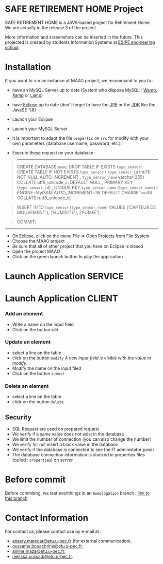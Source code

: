# SAFE RETIREMENT HOME Project
 SAFE RETIREMENT HOME is a JAVA-based project for Retirement Home. 
 We are actually in the release 3 of the project 

More information and screenshots can be inserted in the future.
This projected is created by students Information Systems at <a href="http://esipe.u-pec.fr/accueil-fr/accueil-esipe-creteil-805697.kjsp">ESIPE engineering school</a>.

# Installation
If you want to run an instance of MAAO project, we recommand to you to :

- have an MySQL Server up to date (System who dispose MySQL : <a href="http://www.wampserver.com/#download-wrapper">Wamp</a>, <a href="https://www.apachefriends.org/fr/download.html">Xamp</a>  or <a href="https://doc.ubuntu-fr.org/lamp">Lamp</a>)
- have <a href="https://www.eclipse.org/downloads/">Eclipse</a> up to date (don't forget to have the <a href="https://www.java.com/fr/download/">JRE</a> or the <a href="https://www.oracle.com/technetwork/java/javase/downloads/jdk8-downloads-2133151.html">JDK</a> like the JavaSE-1.8)

- Launch your Eclipse
- Launch your MySQL Server
- It is important to adapt the file `propertis` on `src` for modify with your own parameters (database username, password, etc.). 
- Execute these request on your database :

> --------------
> CREATE DATABASE `maao`;
> DROP TABLE IF EXISTS `type_sensor`;
> CREATE TABLE IF NOT EXISTS `type_sensor` (
>`type_sensor_id` 		int(11) 		NOT NULL 				AUTO_INCREMENT	,
>`type_sensor_name` 	varchar(255) 	COLLATE utf8_unicode_ci DEFAULT NULL	,
> PRIMARY KEY (`type_sensor_id`)													,
> UNIQUE KEY `type_sensor_name` (`type_sensor_name`)
> ) 
> ENGINE=MyISAM 
> AUTO_INCREMENT=36 
> DEFAULT 
> CHARSET=utf8 
> COLLATE=utf8_unicode_ci;

> INSERT INTO `type_sensor` (`type_sensor_name`) VALUES
> ('CAPTEUR DE MOUVEMENT'),
> ('HUMIDITE'),
> ('FUMEE');

> COMMIT;

--------------

- On Eclipse, click on the menu File => Open Projects from File System
- Choose the MAAO project
- Be sure that all of other project that you have on Eclipse is closed
- Open the project MAAO
- Click on the green launch button to play the application


# Launch Application SERVICE
###

# Launch Application CLIENT
###

### Add an element
- Write a name on the input field
- Click on the button `add`

### Update an element
- select a line on the table
- click on the button `modify`
<i>A new input field is visible with the value to modify.</i>
- Modify the name on the input filed 
- Click on the button `submit`

### Delete an element
- select a line on the table
- click on the button `delete`  

## Security
- SQL Request are used on prepared request
- We verify if a same value does not exist in the database
- We limit the number of connection (you can also change the number)
- We verify for not insert a black value in the database
- We verify if the database is connected to see the IT administator panel
- The database connection information is stocked in properties files (called : `properties`) on server

# Before commit

Before commiting, we test everithings in an `homologation` branch : <a href="https://github.com/AnsaryMarecar/MAAO/tree/Homologation"> link to this branch </a>

# Contact Information
For contact us, please contact use by e-mail at : 
- ansary.marecar@etu.u-pec.fr (for external communication),
- oussama.bouachrine@etu.u-pec.fr,
- amine.maza@etu.u-pec.fr,
- melissa.oussadi@etu.u-pec.fr.
